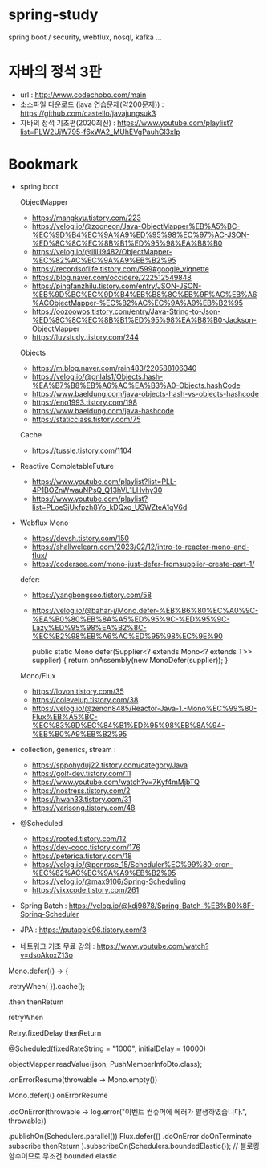 # spring-study
spring boot / security, webflux, nosql, kafka ...


# 자바의 정석 3판
- url : http://www.codechobo.com/main
- 소스파일 다운로드 (java 연습문제(약200문제)) : https://github.com/castello/javajungsuk3
- 자바의 정석 기초편(2020최신) : https://www.youtube.com/playlist?list=PLW2UjW795-f6xWA2_MUhEVgPauhGl3xIp


# Bookmark
- spring boot

  ObjectMapper
  - https://mangkyu.tistory.com/223
  - https://velog.io/@zooneon/Java-ObjectMapper%EB%A5%BC-%EC%9D%B4%EC%9A%A9%ED%95%98%EC%97%AC-JSON-%ED%8C%8C%EC%8B%B1%ED%95%98%EA%B8%B0
  - https://velog.io/@ililil9482/ObjectMapper-%EC%82%AC%EC%9A%A9%EB%B2%95
  - https://recordsoflife.tistory.com/599#google_vignette
  - https://blog.naver.com/occidere/222512549848
  - https://pingfanzhilu.tistory.com/entry/JSON-JSON-%EB%9D%BC%EC%9D%B4%EB%B8%8C%EB%9F%AC%EB%A6%ACObjectMapper-%EC%82%AC%EC%9A%A9%EB%B2%95
  - https://oozoowos.tistory.com/entry/Java-String-to-Json-%ED%8C%8C%EC%8B%B1%ED%95%98%EA%B8%B0-Jackson-ObjectMapper
  - https://luvstudy.tistory.com/244

  Objects
  - https://m.blog.naver.com/rain483/220588106340
  - https://velog.io/@gnlals1/Objects.hash-%EA%B7%B8%EB%A6%AC%EA%B3%A0-Objects.hashCode
  - https://www.baeldung.com/java-objects-hash-vs-objects-hashcode
  - https://eno1993.tistory.com/198
  - https://www.baeldung.com/java-hashcode
  - https://staticclass.tistory.com/75

  Cache
  - https://tussle.tistory.com/1104


- Reactive
  CompletableFuture
  - https://www.youtube.com/playlist?list=PLL-4P1BOZnWwauNPsQ_Q13hVL1LHvhy30
  - https://www.youtube.com/playlist?list=PLoeSjUxfpzh8Yo_kDQxq_USWZteA1qV6d


- Webflux
  Mono
  - https://devsh.tistory.com/150
  - https://shallwelearn.com/2023/02/12/intro-to-reactor-mono-and-flux/
  - https://codersee.com/mono-just-defer-fromsupplier-create-part-1/

  defer:
  - https://yangbongsoo.tistory.com/58
  - https://velog.io/@bahar-j/Mono.defer-%EB%B6%80%EC%A0%9C-%EA%B0%80%EB%8A%A5%ED%95%9C-%ED%95%9C-Lazy%ED%95%98%EA%B2%8C-%EC%B2%98%EB%A6%AC%ED%95%98%EC%9E%90

    public static <T> Mono<T> defer(Supplier<? extends Mono<? extends T>> supplier) {
      return onAssembly(new MonoDefer(supplier));
    }


  Mono/Flux
  - https://lovon.tistory.com/35
  - https://colevelup.tistory.com/38
  - https://velog.io/@zenon8485/Reactor-Java-1.-Mono%EC%99%80-Flux%EB%A5%BC-%EC%83%9D%EC%84%B1%ED%95%98%EB%8A%94-%EB%B0%A9%EB%B2%95

- collection, generics, stream : 
  - https://sppohyduj22.tistory.com/category/Java
  - https://golf-dev.tistory.com/11
  - https://www.youtube.com/watch?v=7Kyf4mMjbTQ
  - https://nostress.tistory.com/2
  - https://hwan33.tistory.com/31
  - https://yarisong.tistory.com/48


- @Scheduled
  - https://rooted.tistory.com/12
  - https://dev-coco.tistory.com/176
  - https://peterica.tistory.com/18
  - https://velog.io/@penrose_15/Scheduler%EC%99%80-cron-%EC%82%AC%EC%9A%A9%EB%B2%95
  - https://velog.io/@max9106/Spring-Scheduling
  - https://vixxcode.tistory.com/261




- Spring Batch : https://velog.io/@kdj9878/Spring-Batch-%EB%B0%8F-Spring-Scheduler



- JPA : https://putapple96.tistory.com/3



- 네트워크 기초 무료 강의 : https://www.youtube.com/watch?v=dsoAkoxZ13o






Mono.defer(() -> {

.retryWhen(
}).cache();

.then
thenReturn

retryWhen

Retry.fixedDelay
thenReturn

@Scheduled(fixedRateString = "1000", initialDelay = 10000)

objectMapper.readValue(json, PushMemberInfoDto.class);

.onErrorResume(throwable -> Mono.empty())

Mono.defer(()
onErrorResume

.doOnError(throwable -> log.error("이벤트 컨슈머에 에러가 발생하였습니다.", throwable))

.publishOn(Schedulers.parallel())
Flux.defer(()
.doOnError
doOnTerminate
subscribe
thenReturn
).subscribeOn(Schedulers.boundedElastic()); // 블로킹 함수이므로 무조건 bounded elastic


